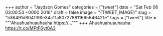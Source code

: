 
+++
author = "Jaydson Gomes"
categories = ["tweet"]
date = "Sat Feb 06 03:00:53 +0000 2016"
draft = false
image = "{TWEET_IMAGE}"
slug = "536491d804139fe34c11a807278811665646421e"
tags = ["tweet"]
title = """Ahuahuahuauhauha https://..."""
+++
Ahuahuahuauhauha https://t.co/MPtF6yt0A3
